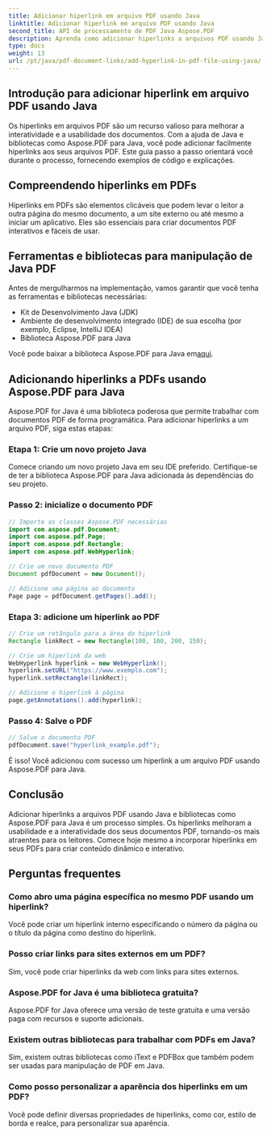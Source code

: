 ```yaml
---
title: Adicionar hiperlink em arquivo PDF usando Java
linktitle: Adicionar hiperlink em arquivo PDF usando Java
second_title: API de processamento de PDF Java Aspose.PDF
description: Aprenda como adicionar hiperlinks a arquivos PDF usando Java com instruções passo a passo e código-fonte. Aprimore seus documentos PDF com interatividade.
type: docs
weight: 13
url: /pt/java/pdf-document-links/add-hyperlink-in-pdf-file-using-java/
---
```


## Introdução para adicionar hiperlink em arquivo PDF usando Java

Os hiperlinks em arquivos PDF são um recurso valioso para melhorar a interatividade e a usabilidade dos documentos. Com a ajuda de Java e bibliotecas como Aspose.PDF para Java, você pode adicionar facilmente hiperlinks aos seus arquivos PDF. Este guia passo a passo orientará você durante o processo, fornecendo exemplos de código e explicações.

## Compreendendo hiperlinks em PDFs

Hiperlinks em PDFs são elementos clicáveis que podem levar o leitor a outra página do mesmo documento, a um site externo ou até mesmo a iniciar um aplicativo. Eles são essenciais para criar documentos PDF interativos e fáceis de usar.

## Ferramentas e bibliotecas para manipulação de Java PDF

Antes de mergulharmos na implementação, vamos garantir que você tenha as ferramentas e bibliotecas necessárias:

- Kit de Desenvolvimento Java (JDK)
- Ambiente de desenvolvimento integrado (IDE) de sua escolha (por exemplo, Eclipse, IntelliJ IDEA)
- Biblioteca Aspose.PDF para Java

 Você pode baixar a biblioteca Aspose.PDF para Java em[aqui](https://releases.aspose.com/pdf/java/).

## Adicionando hiperlinks a PDFs usando Aspose.PDF para Java

Aspose.PDF for Java é uma biblioteca poderosa que permite trabalhar com documentos PDF de forma programática. Para adicionar hiperlinks a um arquivo PDF, siga estas etapas:

### Etapa 1: Crie um novo projeto Java

Comece criando um novo projeto Java em seu IDE preferido. Certifique-se de ter a biblioteca Aspose.PDF para Java adicionada às dependências do seu projeto.

### Passo 2: inicialize o documento PDF

```java
// Importe as classes Aspose.PDF necessárias
import com.aspose.pdf.Document;
import com.aspose.pdf.Page;
import com.aspose.pdf.Rectangle;
import com.aspose.pdf.WebHyperlink;

// Crie um novo documento PDF
Document pdfDocument = new Document();

// Adicione uma página ao documento
Page page = pdfDocument.getPages().add();
```

### Etapa 3: adicione um hiperlink ao PDF

```java
// Crie um retângulo para a área do hiperlink
Rectangle linkRect = new Rectangle(100, 100, 200, 150);

// Crie um hiperlink da web
WebHyperlink hyperlink = new WebHyperlink();
hyperlink.setURL("https://www.exemplo.com");
hyperlink.setRectangle(linkRect);

// Adicione o hiperlink à página
page.getAnnotations().add(hyperlink);
```

### Passo 4: Salve o PDF

```java
// Salve o documento PDF
pdfDocument.save("hyperlink_example.pdf");
```

É isso! Você adicionou com sucesso um hiperlink a um arquivo PDF usando Aspose.PDF para Java.

## Conclusão

Adicionar hiperlinks a arquivos PDF usando Java e bibliotecas como Aspose.PDF para Java é um processo simples. Os hiperlinks melhoram a usabilidade e a interatividade dos seus documentos PDF, tornando-os mais atraentes para os leitores. Comece hoje mesmo a incorporar hiperlinks em seus PDFs para criar conteúdo dinâmico e interativo.

## Perguntas frequentes

### Como abro uma página específica no mesmo PDF usando um hiperlink?

Você pode criar um hiperlink interno especificando o número da página ou o título da página como destino do hiperlink.

### Posso criar links para sites externos em um PDF?

Sim, você pode criar hiperlinks da web com links para sites externos.

### Aspose.PDF for Java é uma biblioteca gratuita?

Aspose.PDF for Java oferece uma versão de teste gratuita e uma versão paga com recursos e suporte adicionais.

### Existem outras bibliotecas para trabalhar com PDFs em Java?

Sim, existem outras bibliotecas como iText e PDFBox que também podem ser usadas para manipulação de PDF em Java.

### Como posso personalizar a aparência dos hiperlinks em um PDF?

Você pode definir diversas propriedades de hiperlinks, como cor, estilo de borda e realce, para personalizar sua aparência.